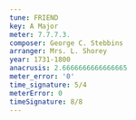 ```yaml
---
tune: FRIEND
key: A Major
meter: 7.7.7.3.
composer: George C. Stebbins
arranger: Mrs. L. Shorey
year: 1731-1800
anacrusis: 2.6666666666666665
meter_error: '0'
time_signature: 5/4
meterError: 0
timeSignature: 8/8
---
```

